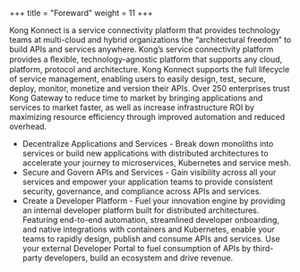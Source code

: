 +++
title = "Foreward"
weight = 11
+++


Kong Konnect is a service connectivity platform that provides technology teams at multi-cloud and hybrid organizations the “architectural freedom” to build APIs and services anywhere. Kong’s service connectivity platform provides a ﬂexible, technology-agnostic platform that supports any cloud, platform, protocol and architecture. Kong Konnect supports the full lifecycle of service management, enabling users to easily design, test, secure, deploy, monitor, monetize and version their APIs. Over 250 enterprises trust Kong Gateway to reduce time to market by bringing applications and services to market faster, as well as increase infrastructure ROI by maximizing resource efficiency through improved automation and reduced overhead.
 
* Decentralize Applications and Services - Break down monoliths into services or build new applications with distributed architectures to accelerate your journey to microservices, Kubernetes and service mesh. 
* Secure and Govern APIs and Services - Gain visibility across all your services and empower your application teams to provide consistent security, governance, and compliance across APIs and services. 
* Create a Developer Platform - Fuel your innovation engine by providing an internal developer platform built for distributed architectures. Featuring end-to-end automation, streamlined developer onboarding, and native integrations with containers and Kubernetes, enable your teams to rapidly design, publish and consume APIs and services. Use your external Developer Portal to fuel consumption of APIs by third-party developers, build an ecosystem and drive revenue.
